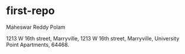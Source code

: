 # first-repo
Maheswar Reddy Polam

1213 W 16th street, Marryville, 
1213 W 16th street, Marryville, University Point Apartments, 64468.
